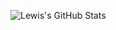 
![Lewis's GitHub Stats](https://github-readme-stats.vercel.app/api?username=munenelewis&show_icons=true&theme=dracula&icon_color=FFE100&title_color=2D7CFF&hide_border=1&count_private=true&text_color=B0EFFF)
